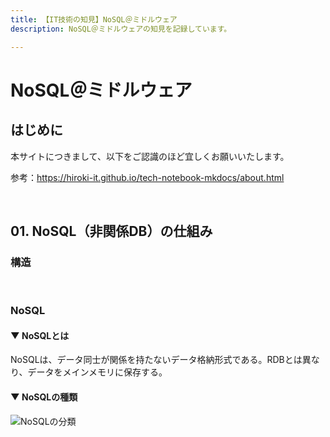 ```yaml
---
title: 【IT技術の知見】NoSQL＠ミドルウェア
description: NoSQL＠ミドルウェアの知見を記録しています。

---
```


# NoSQL＠ミドルウェア

## はじめに

本サイトにつきまして、以下をご認識のほど宜しくお願いいたします。

参考：https://hiroki-it.github.io/tech-notebook-mkdocs/about.html

<br>

## 01. NoSQL（非関係DB）の仕組み

### 構造

<br>

### NoSQL

#### ▼ NoSQLとは

NoSQLは、データ同士が関係を持たないデータ格納形式である。RDBとは異なり、データをメインメモリに保存する。

#### ▼ NoSQLの種類

![NoSQLの分類](https://raw.githubusercontent.com/hiroki-it/tech-notebook/master/images/NoSQLの種類.jpg)

<br>